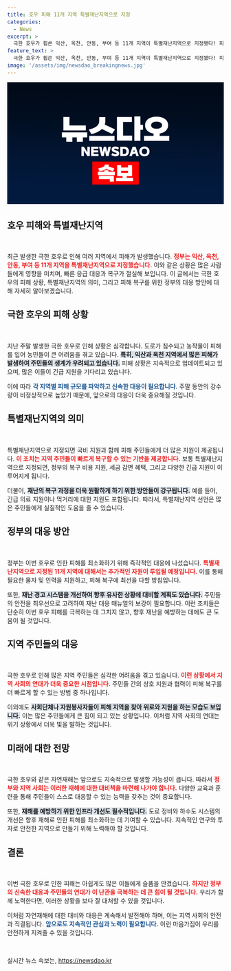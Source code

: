 ```yaml
---
title: 호우 피해 11개 지역 특별재난지역으로 지정
categories:
  - News
excerpt: >
  극한 호우가 휩쓴 익산, 옥천, 안동, 부여 등 11개 지역이 특별재난지역으로 지정됐다! 피해 상황은 심각하며, 이들 지역 주민들의 긴급한 지원이 필요하다. 상세한 피해 내용과 복구 방안, 관련 사항을 알아보세요.
feature_text: >
  극한 호우가 휩쓴 익산, 옥천, 안동, 부여 등 11개 지역이 특별재난지역으로 지정됐다! 피해 상황은 심각하며, 이들 지역 주민들의 긴급한 지원이 필요하다. 상세한 피해 내용과 복구 방안, 관련 사항을 알아보세요.
image: '/assets/img/newsdao_breakingnews.jpg'
---
```


<p><img src="/assets/img/newsdao_breakingnews.jpg" alt="pcversion 속보" /></p>

<h2 data-ke-size="size26">호우 피해와 특별재난지역</h2>

<p data-ke-size="size16">&nbsp;</p>

<p>최근 발생한 극한 호우로 인해 여러 지역에서 피해가 발생했습니다. <b><span style="color: #ee2323;">정부는 익산, 옥천, 안동, 부여 등 11개 지역을 특별재난지역으로 지정했습니다.</span></b> 이와 같은 상황은 많은 사람들에게 영향을 미치며, 빠른 응급 대응과 복구가 절실해 보입니다. 이 글에서는 극한 호우의 피해 상황, 특별재난지역의 의미, 그리고 피해 복구를 위한 정부의 대응 방안에 대해 자세히 알아보겠습니다.</p>

<h2 data-ke-size="size26">극한 호우의 피해 상황</h2>

<p data-ke-size="size16">&nbsp;</p>

<p>지난 주말 발생한 극한 호우로 인해 상황은 심각합니다. 도로가 침수되고 농작물이 피해를 입어 농민들이 큰 어려움을 겪고 있습니다. <b><span style="background-color: #21538527;">특히, 익산과 옥천 지역에서 많은 피해가 발생하여 주민들의 생계가 우려되고 있습니다.</span></b> 피해 상황은 지속적으로 업데이트되고 있으며, 많은 이들이 긴급 지원을 기다리고 있습니다. </p>

<p>이에 따라 <b><span style="color: #1a5490;">각 지역별 피해 규모를 파악하고 신속한 대응이 필요합니다.</span></b> 주말 동안의 강수량이 비정상적으로 높았기 때문에, 앞으로의 대응이 더욱 중요해질 것입니다.</p>

<h2 data-ke-size="size26">특별재난지역의 의미</h2>

<p data-ke-size="size16">&nbsp;</p>

<p>특별재난지역으로 지정되면 국비 지원과 함께 피해 주민들에게 더 많은 지원이 제공됩니다. <b><span style="color: #ee2323;">이 조치는 지역 주민들이 빠르게 복구할 수 있는 기반을 제공합니다.</span></b> 보통 특별재난지역으로 지정되면, 정부의 복구 비용 지원, 세금 감면 혜택, 그리고 다양한 긴급 지원이 이루어지게 됩니다.</p>

<p>더불어, <b><span style="background-color: #21538527;">재난의 복구 과정을 더욱 원활하게 하기 위한 방안들이 강구됩니다.</span></b> 예를 들어, 긴급 의료 지원이나 먹거리에 대한 지원도 포함됩니다. 따라서, 특별재난지역 선언은 많은 주민들에게 실질적인 도움을 줄 수 있습니다.</p>

<h2 data-ke-size="size26">정부의 대응 방안</h2>

<p data-ke-size="size16">&nbsp;</p>

<p>정부는 이번 호우로 인한 피해를 최소화하기 위해 즉각적인 대응에 나섰습니다. <b><span style="color: #ee2323;">특별재난지역으로 지정된 11개 지역에 대해서는 추가적인 자원이 투입될 예정입니다.</span></b> 이를 통해 필요한 물자 및 인력을 지원하고, 피해 복구에 최선을 다할 방침입니다.</p>

<p>또한, <b><span style="background-color: #21538527;">재난 경고 시스템을 개선하여 향후 유사한 상황에 대비할 계획도 있습니다.</span></b> 주민들의 안전을 최우선으로 고려하여 재난 대응 매뉴얼의 보강이 필요합니다. 이런 조치들은 단순히 이번 호우 피해를 극복하는 데 그치지 않고, 향후 재난을 예방하는 데에도 큰 도움이 될 것입니다.</p>

<h2 data-ke-size="size26">지역 주민들의 대응</h2>

<p data-ke-size="size16">&nbsp;</p>

<p>극한 호우로 인해 많은 지역 주민들은 심각한 어려움을 겪고 있습니다. <b><span style="color: #ee2323;">이런 상황에서 지역 사회의 연대가 더욱 중요한 시점입니다.</span></b> 주민들 간의 상호 지원과 협력이 피해 복구를 더 빠르게 할 수 있는 방법 중 하나입니다. </p>

<p>이외에도 <b><span style="background-color: #21538527;">사회단체나 자원봉사자들이 피해 지역을 찾아 위로와 지원을 하는 모습도 보입니다.</span></b> 이는 많은 주민들에게 큰 힘이 되고 있는 상황입니다. 이처럼 지역 사회의 연대는 위기 상황에서 더욱 빛을 발하는 것입니다.</p>

<h2 data-ke-size="size26">미래에 대한 전망</h2>

<p data-ke-size="size16">&nbsp;</p>

<p>극한 호우와 같은 자연재해는 앞으로도 지속적으로 발생할 가능성이 큽니다. 따라서 <b><span style="color: #ee2323;">정부와 지역 사회는 이러한 재해에 대한 대비책을 마련해 나가야 합니다.</span></b> 다양한 교육과 훈련을 통해 주민들이 스스로 대응할 수 있는 능력을 갖추는 것이 중요합니다.</p>

<p>또한, <b><span style="background-color: #21538527;">재해를 예방하기 위한 인프라 개선도 필수적입니다.</span></b> 도로 정비와 하수도 시스템의 개선은 향후 재해로 인한 피해를 최소화하는 데 기여할 수 있습니다. 지속적인 연구와 투자로 안전한 지역으로 만들기 위해 노력해야 할 것입니다.</p>

<h2 data-ke-size="size26">결론</h2>

<p data-ke-size="size16">&nbsp;</p>

<p>이번 극한 호우로 인한 피해는 아쉽게도 많은 이들에게 슬픔을 안겼습니다. <b><span style="color: #ee2323;">하지만 정부의 신속한 대응과 주민들의 연대가 이 난관을 극복하는 데 큰 힘이 될 것입니다.</span></b> 우리가 함께 노력한다면, 이러한 상황을 보다 잘 대처할 수 있을 것입니다.</p>

<p>이처럼 자연재해에 대한 대비와 대응은 계속해서 발전해야 하며, 이는 지역 사회의 안전과 직결됩니다. <b><span style="color: #1a5490;">앞으로도 지속적인 관심과 노력이 필요합니다.</span></b> 이런 마음가짐이 우리를 안전하게 지켜줄 수 있을 것입니다. </p>

<p data-ke-size="size16">&nbsp;</p>
실시간 뉴스 속보는, <a href="https://newsdao.kr" rel="dofollow">https://newsdao.kr</a>


